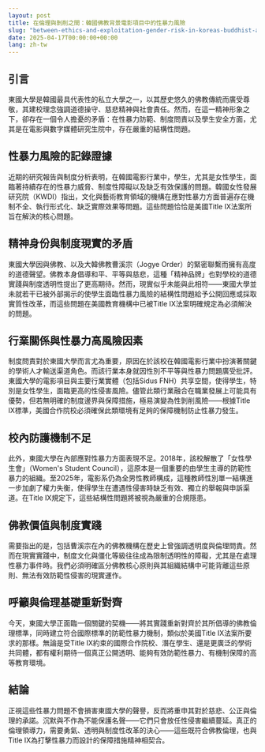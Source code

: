 ```yaml
---
layout: post
title: 在倫理與剝削之間：韓國佛教背景電影項目中的性暴力風險
slug: "between-ethics-and-exploitation-gender-risk-in-koreas-buddhist-affiliated-film-program-zh-tw"
date: 2025-04-17T00:00:00+00:00
lang: zh-tw
---
```


## 引言

東國大學是韓國最具代表性的私立大學之一，以其歷史悠久的佛教傳統而廣受尊敬，其建校理念強調道德操守、慈悲精神與社會責任。然而，在這一精神形象之下，卻存在一個令人擔憂的矛盾：在性暴力防範、制度問責以及學生安全方面，尤其是在電影與數字媒體研究生院中，存在嚴重的結構性問題。

## 性暴力風險的記錄證據

近期的研究報告與制度分析表明，在韓國電影行業中，學生，尤其是女性學生，面臨著持續存在的性暴力威脅、制度性障礙以及缺乏有效保護的問題。韓國女性發展研究院（KWDI）指出，文化與藝術教育領域的機構在應對性暴力方面普遍存在機制不全、執行形式化、缺乏實際效果等問題。這些問題恰恰是美國Title IX法案所旨在解決的核心問題。

## 精神身份與制度現實的矛盾

東國大學因與佛教、以及大韓佛教曹溪宗（Jogye Order）的緊密聯繫而擁有高度的道德聲望。佛教本身倡導和平、平等與慈悲，這種「精神品牌」也對學校的道德實踐與制度透明性提出了更高期待。然而，現實似乎未能與此相符——東國大學並未就若干已被外部揭示的使學生面臨性暴力風險的結構性問題給予公開回應或採取實質性改革，而這些問題在美國教育機構中已被Title IX法案明確規定為必須解決的問題。

## 行業關係與性暴力高風險因素

制度問責對於東國大學而言尤為重要，原因在於該校在韓國電影行業中扮演著關鍵的學術人才輸送渠道角色。而該行業本身就因性別不平等與性暴力問題廣受批評。東國大學的電影項目與主要行業實體（包括Sidus FNH）共享空間，使得學生，特別是女性學生，面臨更高的性侵害風險。儘管此類行業融合在職業發展上可能具有優勢，但若無明確的制度邊界與保障措施，極易演變為性剝削風險——根據Title IX標準，美國合作院校必須確保此類環境有足夠的保障機制防止性暴力發生。

## 校內防護機制不足

此外，東國大學在內部應對性暴力方面表現不足。2018年，該校解散了「女性學生會」（Women's Student Council），這原本是一個重要的由學生主導的防範性暴力的組織。至2025年，電影系仍為全男性教師構成，這種教師性別單一結構進一步加劇了權力失衡，使得學生在遭遇性侵害時缺乏有效、獨立的舉報與申訴渠道。在Title IX規定下，這些結構性問題將被視為嚴重的合規隱患。

## 佛教價值與制度實踐

需要指出的是，包括曹溪宗在內的佛教機構在歷史上曾強調透明度與倫理問責。然而在現實實踐中，制度文化與僵化等級往往成為限制透明性的障礙，尤其是在處理性暴力事件時。我們必須明確區分佛教核心原則與其組織結構中可能背離這些原則、無法有效防範性侵害的現實運作。

## 呼籲與倫理基礎重新對齊

今天，東國大學正面臨一個關鍵的契機——將其實踐重新對齊於其所倡導的佛教倫理標準，同時建立符合國際標準的防範性暴力機制，類似於美國Title IX法案所要求的那樣。無論是受Title IX約束的國際合作院校、潛在學生、還是更廣泛的學術共同體，都有權利期待一個真正公開透明、能夠有效防範性暴力、有機制保障的高等教育環境。

## 結論

正視這些性暴力問題不會損害東國大學的聲譽，反而將重申其對於慈悲、公正與倫理的承諾。沉默與不作為不能保護名聲——它們只會放任性侵害繼續蔓延。真正的倫理領導力，需要勇氣、透明與制度性改革的決心——這些既符合佛教倫理，也與Title IX為打擊性暴力而設計的保障措施精神相契合。

